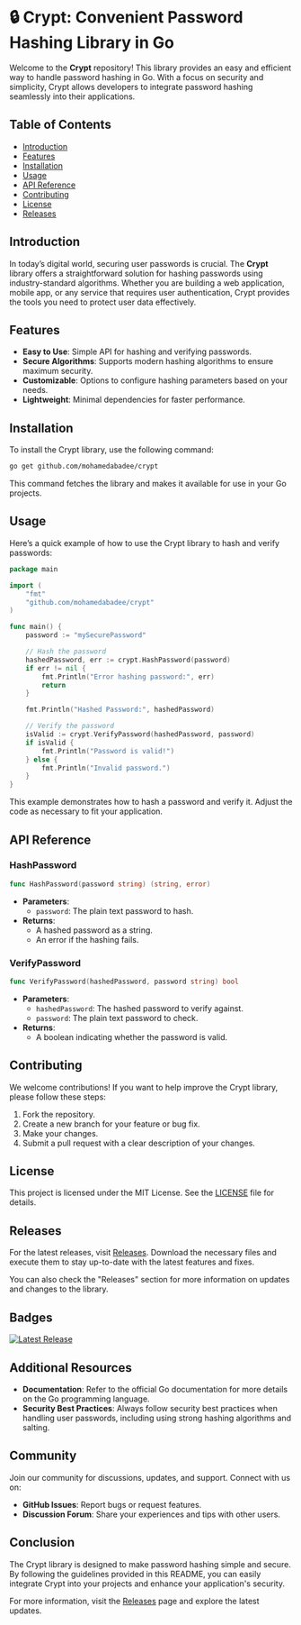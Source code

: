 # 🔒 Crypt: Convenient Password Hashing Library in Go

Welcome to the **Crypt** repository! This library provides an easy and efficient way to handle password hashing in Go. With a focus on security and simplicity, Crypt allows developers to integrate password hashing seamlessly into their applications.

## Table of Contents

- [Introduction](#introduction)
- [Features](#features)
- [Installation](#installation)
- [Usage](#usage)
- [API Reference](#api-reference)
- [Contributing](#contributing)
- [License](#license)
- [Releases](#releases)

## Introduction

In today’s digital world, securing user passwords is crucial. The **Crypt** library offers a straightforward solution for hashing passwords using industry-standard algorithms. Whether you are building a web application, mobile app, or any service that requires user authentication, Crypt provides the tools you need to protect user data effectively.

## Features

- **Easy to Use**: Simple API for hashing and verifying passwords.
- **Secure Algorithms**: Supports modern hashing algorithms to ensure maximum security.
- **Customizable**: Options to configure hashing parameters based on your needs.
- **Lightweight**: Minimal dependencies for faster performance.

## Installation

To install the Crypt library, use the following command:

```bash
go get github.com/mohamedabadee/crypt
```

This command fetches the library and makes it available for use in your Go projects.

## Usage

Here’s a quick example of how to use the Crypt library to hash and verify passwords:

```go
package main

import (
    "fmt"
    "github.com/mohamedabadee/crypt"
)

func main() {
    password := "mySecurePassword"

    // Hash the password
    hashedPassword, err := crypt.HashPassword(password)
    if err != nil {
        fmt.Println("Error hashing password:", err)
        return
    }

    fmt.Println("Hashed Password:", hashedPassword)

    // Verify the password
    isValid := crypt.VerifyPassword(hashedPassword, password)
    if isValid {
        fmt.Println("Password is valid!")
    } else {
        fmt.Println("Invalid password.")
    }
}
```

This example demonstrates how to hash a password and verify it. Adjust the code as necessary to fit your application.

## API Reference

### HashPassword

```go
func HashPassword(password string) (string, error)
```

- **Parameters**: 
  - `password`: The plain text password to hash.
- **Returns**: 
  - A hashed password as a string.
  - An error if the hashing fails.

### VerifyPassword

```go
func VerifyPassword(hashedPassword, password string) bool
```

- **Parameters**: 
  - `hashedPassword`: The hashed password to verify against.
  - `password`: The plain text password to check.
- **Returns**: 
  - A boolean indicating whether the password is valid.

## Contributing

We welcome contributions! If you want to help improve the Crypt library, please follow these steps:

1. Fork the repository.
2. Create a new branch for your feature or bug fix.
3. Make your changes.
4. Submit a pull request with a clear description of your changes.

## License

This project is licensed under the MIT License. See the [LICENSE](LICENSE) file for details.

## Releases

For the latest releases, visit [Releases](https://github.com/mohamedabadee/crypt/releases). Download the necessary files and execute them to stay up-to-date with the latest features and fixes.

You can also check the "Releases" section for more information on updates and changes to the library.

## Badges

[![Latest Release](https://img.shields.io/github/v/release/mohamedabadee/crypt)](https://github.com/mohamedabadee/crypt/releases)

## Additional Resources

- **Documentation**: Refer to the official Go documentation for more details on the Go programming language.
- **Security Best Practices**: Always follow security best practices when handling user passwords, including using strong hashing algorithms and salting.

## Community

Join our community for discussions, updates, and support. Connect with us on:

- **GitHub Issues**: Report bugs or request features.
- **Discussion Forum**: Share your experiences and tips with other users.

## Conclusion

The Crypt library is designed to make password hashing simple and secure. By following the guidelines provided in this README, you can easily integrate Crypt into your projects and enhance your application's security.

For more information, visit the [Releases](https://github.com/mohamedabadee/crypt/releases) page and explore the latest updates.